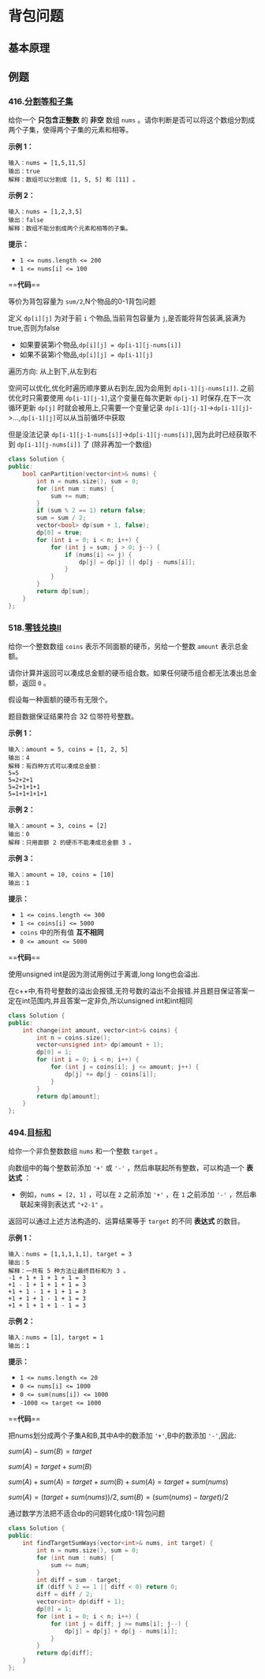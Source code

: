 # 背包问题

## 基本原理

## 例题

### 416.[分割等和子集](https://leetcode.cn/problems/partition-equal-subset-sum/description/)

给你一个 **只包含正整数** 的 **非空** 数组 `nums` 。请你判断是否可以将这个数组分割成两个子集，使得两个子集的元素和相等。

 

**示例 1：**

```
输入：nums = [1,5,11,5]
输出：true
解释：数组可以分割成 [1, 5, 5] 和 [11] 。
```

**示例 2：**

```
输入：nums = [1,2,3,5]
输出：false
解释：数组不能分割成两个元素和相等的子集。
```

 

**提示：**

- `1 <= nums.length <= 200`
- `1 <= nums[i] <= 100`



==**代码**==

等价为背包容量为 `sum/2`,N个物品的0-1背包问题

定义 `dp[i][j]` 为对于前 `i` 个物品,当前背包容量为 `j`,是否能将背包装满,装满为true,否则为false

- 如果要装第i个物品,`dp[i][j] = dp[i-1][j-nums[i]]`
- 如果不装第i个物品,`dp[i][j] = dp[i-1][j]`

遍历方向: 从上到下,从左到右

空间可以优化,优化时遍历顺序要从右到左,因为会用到 `dp[i-1][j-nums[i]]`.
之前优化时只需要使用 `dp[i-1][j-1]`,这个变量在每次更新 `dp[j-1]` 时保存,在下一次循环更新 `dp[j]` 时就会被用上,只需要一个变量记录 `dp[i-1][j-1]`->`dp[i-1][j]`->...,`dp[i-1][j]`可以从当前循环中获取

但是没法记录 `dp[i-1][j-1-nums[i]]`->`dp[i-1][j-nums[i]]`,因为此时已经获取不到 `dp[i-1][j-nums[i]]` 了 (除非再加一个数组)

```c++
class Solution {
public:
    bool canPartition(vector<int>& nums) {
        int n = nums.size(), sum = 0;
        for (int num : nums) {
            sum += num;
        }
        if (sum % 2 == 1) return false;
        sum = sum / 2;
        vector<bool> dp(sum + 1, false);
        dp[0] = true;
        for (int i = 0; i < n; i++) {
            for (int j = sum; j > 0; j--) {
                if (nums[i] <= j) {
                    dp[j] = dp[j] || dp[j - nums[i]];
                }
            }
        }
        return dp[sum];
    }
};
```



### 518.[零钱兑换II](https://leetcode.cn/problems/coin-change-ii/description/)

给你一个整数数组 `coins` 表示不同面额的硬币，另给一个整数 `amount` 表示总金额。

请你计算并返回可以凑成总金额的硬币组合数。如果任何硬币组合都无法凑出总金额，返回 `0` 。

假设每一种面额的硬币有无限个。 

题目数据保证结果符合 32 位带符号整数。

 



**示例 1：**

```
输入：amount = 5, coins = [1, 2, 5]
输出：4
解释：有四种方式可以凑成总金额：
5=5
5=2+2+1
5=2+1+1+1
5=1+1+1+1+1
```

**示例 2：**

```
输入：amount = 3, coins = [2]
输出：0
解释：只用面额 2 的硬币不能凑成总金额 3 。
```

**示例 3：**

```
输入：amount = 10, coins = [10] 
输出：1
```

 

**提示：**

- `1 <= coins.length <= 300`
- `1 <= coins[i] <= 5000`
- `coins` 中的所有值 **互不相同**
- `0 <= amount <= 5000`



==**代码**==

使用unsigned int是因为测试用例过于离谱,long long也会溢出.

在c++中,有符号整数的溢出会报错,无符号数的溢出不会报错.并且题目保证答案一定在int范围内,并且答案一定非负,所以unsigned int和int相同

```c++
class Solution {
public:
    int change(int amount, vector<int>& coins) {
        int n = coins.size();
        vector<unsigned int> dp(amount + 1);
        dp[0] = 1;
        for (int i = 0; i < n; i++) {
            for (int j = coins[i]; j <= amount; j++) {
                dp[j] += dp[j - coins[i]];
            }
        }
        return dp[amount];
    }
};
```



### 494.[目标和](https://leetcode.cn/problems/target-sum/description/)

给你一个非负整数数组 `nums` 和一个整数 `target` 。

向数组中的每个整数前添加 `'+'` 或 `'-'` ，然后串联起所有整数，可以构造一个 **表达式** ：

- 例如，`nums = [2, 1]` ，可以在 `2` 之前添加 `'+'` ，在 `1` 之前添加 `'-'` ，然后串联起来得到表达式 `"+2-1"` 。

返回可以通过上述方法构造的、运算结果等于 `target` 的不同 **表达式** 的数目。

 

**示例 1：**

```
输入：nums = [1,1,1,1,1], target = 3
输出：5
解释：一共有 5 种方法让最终目标和为 3 。
-1 + 1 + 1 + 1 + 1 = 3
+1 - 1 + 1 + 1 + 1 = 3
+1 + 1 - 1 + 1 + 1 = 3
+1 + 1 + 1 - 1 + 1 = 3
+1 + 1 + 1 + 1 - 1 = 3
```

**示例 2：**

```
输入：nums = [1], target = 1
输出：1
```

 

**提示：**

- `1 <= nums.length <= 20`
- `0 <= nums[i] <= 1000`
- `0 <= sum(nums[i]) <= 1000`
- `-1000 <= target <= 1000`



==**代码**==

把nums划分成两个子集A和B,其中A中的数添加 `'+'`,B中的数添加 `'-'`,因此:

${sum(A) - sum(B) = target}$

${sum(A) = target + sum(B)}$

${sum(A) + sum(A) = target + sum(B) + sum(A) = target + sum(nums)}$

${sum(A) = (target + sum(nums)) / 2,sum(B) = (sum(nums) - target) / 2}$

通过数学方法把不适合dp的问题转化成0-1背包问题

```c++
class Solution {
public:
    int findTargetSumWays(vector<int>& nums, int target) {
        int n = nums.size(), sum = 0;
        for (int num : nums) {
            sum += num;
        }
        int diff = sum - target;
        if (diff % 2 == 1 || diff < 0) return 0;
        diff = diff / 2;
        vector<int> dp(diff + 1);
        dp[0] = 1;
        for (int i = 0; i < n; i++) {
            for (int j = diff; j >= nums[i]; j--) {
                dp[j] = dp[j] + dp[j - nums[i]];
            }
        }
        return dp[diff];
    }
};
```

